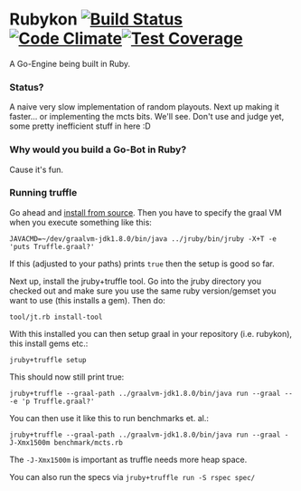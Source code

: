 # Rubykon [![Build Status](https://secure.travis-ci.org/PragTob/rubykon.png?branch=master)](https://travis-ci.org/PragTob/rubykon)[![Code Climate](https://codeclimate.com/github/PragTob/Rubykon.png)](https://codeclimate.com/github/PragTob/Rubykon)[![Test Coverage](https://codeclimate.com/github/PragTob/Rubykon/badges/coverage.svg)](https://codeclimate.com/github/PragTob/Rubykon/coverage)
A Go-Engine being built in Ruby. 

### Status?
A naive very slow implementation of random playouts. Next up making it faster... or implementing the mcts bits. We'll see. Don't use and judge yet, some pretty inefficient stuff in here :D

### Why would you build a Go-Bot in Ruby?
Cause it's fun.


### Running truffle

Go ahead and [install from source](https://github.com/jruby/jruby/wiki/Truffle#from-source). Then you have to specify the graal VM when you execute something like this:

    JAVACMD=~/dev/graalvm-jdk1.8.0/bin/java ../jruby/bin/jruby -X+T -e 'puts Truffle.graal?'
    
If this (adjusted to your paths) prints `true` then the setup is good so far.
 
Next up, install the jruby+truffle tool. Go into the jruby directory you checked out and make sure you use the same ruby version/gemset you want to use (this installs a gem). Then do:
 
    tool/jt.rb install-tool
    
With this installed you can then setup graal in your repository (i.e. rubykon), this install gems etc.:

    jruby+truffle setup
    
This should now still print true:

    jruby+truffle --graal-path ../graalvm-jdk1.8.0/bin/java run --graal -- -e 'p Truffle.graal?'
    
You can then use it like this to run benchmarks et. al.:

    jruby+truffle --graal-path ../graalvm-jdk1.8.0/bin/java run --graal -J-Xmx1500m benchmark/mcts.rb
    
The `-J-Xmx1500m` is important as truffle needs more heap space.
    
You can also run the specs via `jruby+truffle run -S rspec spec/`
